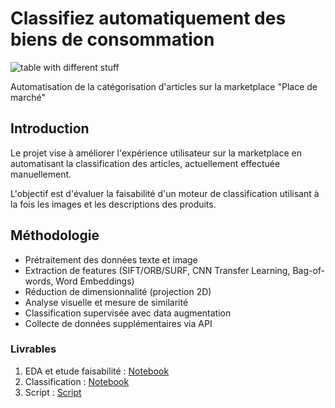 <h1>
  Classifiez automatiquement des biens de consommation
</h1>

<div class='img'>
  <img src='https://images.unsplash.com/photo-1457301547464-91995555cd25?q=80&w=1792&auto=format&fit=crop&ixlib=rb-4.0.3&ixid=M3wxMjA3fDB8MHxwaG90by1wYWdlfHx8fGVufDB8fHx8fA%3D%3D', alt='table with different stuff'>
</div>  
  <p>Automatisation de la catégorisation d'articles sur la marketplace "Place de marché"</p>

<section id="introduction">
    <h2>Introduction</h2>
    <p>Le projet vise à améliorer l'expérience utilisateur sur la marketplace en automatisant la classification des articles, actuellement effectuée manuellement.</p>
    <p>L'objectif est d'évaluer la faisabilité d'un moteur de classification utilisant à la fois les images et les descriptions des produits.</p>
</section>

<section id="methodologie">
    <h2>Méthodologie</h2>
    <ul>
        <li>Prétraitement des données texte et image</li>
        <li>Extraction de features (SIFT/ORB/SURF, CNN Transfer Learning, Bag-of-words, Word Embeddings)</li>
        <li>Réduction de dimensionnalité (projection 2D)</li>
        <li>Analyse visuelle et mesure de similarité</li>
        <li>Classification supervisée avec data augmentation</li>
        <li>Collecte de données supplémentaires via API</li>
    </ul>
</section>

### Livrables 
1. EDA et etude faisabilité : [Notebook](https://github.com/Zaccaria-Amillou/OCIA6/blob/main/1.%20EDA.ipynb)
2. Classification : [Notebook](https://github.com/Zaccaria-Amillou/OCIA6/blob/main/2.%20Clasification.ipynb)
3. Script : [Script](https://github.com/Zaccaria-Amillou/OCIA6/blob/main/3.%20Script.py)
   

